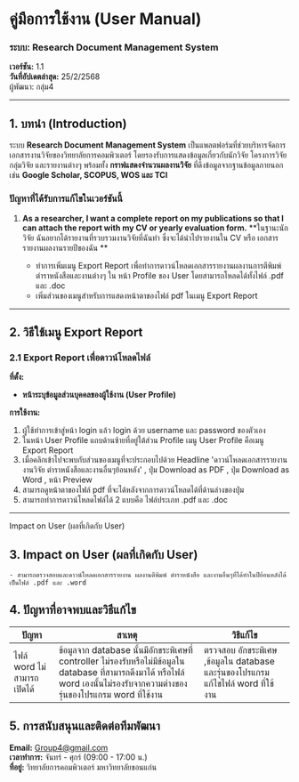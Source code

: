 
# **คู่มือการใช้งาน (User Manual)**

### **ระบบ: Research Document Management System**

**เวอร์ชัน:** 1.1\
**วันที่อัปเดตล่าสุด:** 25/2/2568\
ผู้พัฒนา: กลุ่ม4

---

## **1. บทนำ (Introduction)**

ระบบ **Research Document Management System** เป็นแพลตฟอร์มที่ช่วยบริหารจัดการเอกสารงานวิจัยของวิทยาลัยการคอมพิวเตอร์ โดยรองรับการแสดงข้อมูลเกี่ยวกับนักวิจัย โครงการวิจัย กลุ่มวิจัย และรายงานต่างๆ พร้อมทั้ง **กราฟแสดงจำนวนผลงานวิจัย** ที่ดึงข้อมูลจากฐานข้อมูลภายนอก เช่น **Google Scholar, SCOPUS, WOS และ TCI**

### **ปัญหาที่ได้รับการแก้ไขในเวอร์ชันนี้**

1. **As a researcher, I want a complete report on my publications so that I can attach the report with my CV or yearly evaluation form.**
   **ในฐานะนักวิจัย ฉันอยากได้รายงานที่รวบรวมงานวิจัยที่ฉันทำ ซึ่งจะได้นำไปรายงานใน CV หรือ เอกสารรายงานผลงานรายปีของฉัน **

   - ทำการเพิ่มเมนู Export Report เพื่อทำการดาวน์โหลดเอกสารรายงานผลงานการตีพิมพ์ ตำราหนังสือและงานต่างๆ ใน หน้า Profile ของ User โดยสามารถโหลดได้ทั้งไฟล์ .pdf และ .doc
   - เพิ่มส่วนของเมนูสำหรับการแสดงหน้าตาของไฟล์ pdf ในเมนู Export Report
  


---

## **2. วิธีใช้เมนู Export Report**

### **2.1 Export Report เพื่อดาวน์โหลดไฟล์**

**ที่ตั้ง:**

- **หน้าระบุข้อมูลส่วนบุคคลของผู้ใช้งาน (User Profile)**

**การใช้งาน:**

1. ผู้ใช้ทำการเข้าสู่หน้า login แล้ว login ด้วย username และ password ของตัวเอง
2. ในหน้า User Profile แถบด้านซ้ายที่อยู่ใต้ส่วน Profile เมนู User Profile คือเมนู Export Report
3. เมื่อคลิกเข้าไปจะพบกับส่วนของเมนูที่จะประกอบไปด้วย Headline 'ดาวน์โหลดเอกสารรายงาน งานวิจัย ตำราหนังสือและงานอื่นๆย้อนหลัง' , ปุ่ม Download as PDF , ปุ่ม Download as Word , หน้า Preview 
4. สามารถดูหน้าตาของไฟล์ pdf ที่จะได้หลังจากการดาวน์โหลดได้ที่ด้านล่างของปุ่ม
5. สามารถทำการดาวน์โหลดไฟล์ได้ 2 แบบคือ ไฟล์ประเภท .pdf และ .doc

---
 Impact on User (ผลที่เกิดกับ User)
## **3. Impact on User (ผลที่เกิดกับ User)**
    - สามารถตรวจสอบและดาวน์โหลดเอกสารรายงาน ผลงานตีพิมพ์ ตำราหนังสือ และงานอื่นๆที่ได้ทำในปีย้อนหลังได้ เป็นไฟล์ .pdf และ .word


## **4. ปัญหาที่อาจพบและวิธีแก้ไข**

| ปัญหา                          | สาเหตุ                    | วิธีแก้ไข                                           |
| ------------------------------ | ------------------------- | --------------------------------------------------- |
| ไฟล์ word ไม่สามารถเปิดได้              | ข้อมูลจาก database นั้นมีอักขระพิเศษที่ controller ไม่รองรับหรือไม่มีข้อมูลใน database ที่สามารถดึงมาได้ หรือไฟล์ word เองนั้นไม่รองรับจากความต่างของรุ่นของโปรแกรม word ที่ใช้งาน | ตรวจสอบ อักขระพิเศษ ,ข้อมูลใน database และรุ่นของโปรแกรมแก้ไขไฟล์ word ที่ใช้งาน |




## **5. การสนับสนุนและติดต่อทีมพัฒนา**

**Email:** [Group4@gmail.com](mailto\:support@kku.ac.th)\
**เวลาทำการ:** จันทร์ - ศุกร์ (09:00 - 17:00 น.)\
**ที่อยู่:** วิทยาลัยการคอมพิวเตอร์ มหาวิทยาลัยขอนแก่น


